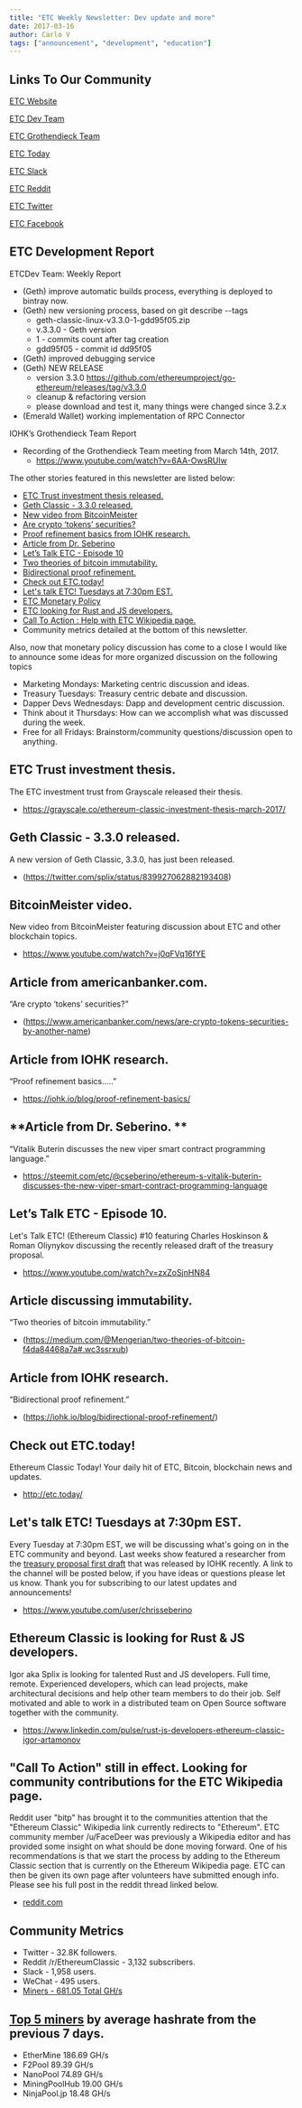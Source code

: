 ```yaml
---
title: "ETC Weekly Newsletter: Dev update and more"
date: 2017-03-16
author: Carlo V
tags: ["announcement", "development", "education"]
---
```



## **Links To Our Community** 

[ETC Website](https://ethereumclassic.github.io/)

[ETC Dev Team](https://www.etcdevteam.com/)

[ETC Grothendieck Team](https://iohk.io/projects/ethereum-classic/#team)

[ETC Today](http://etc.today/)

[ETC Slack](https://ethereumclassic.herokuapp.com/)

[ETC Reddit](https://www.reddit.com/r/EthereumClassic/)

[ETC Twitter](http://twitter.com/eth_classic)

[ETC Facebook](https://www.facebook.com/EthereumClassicETC/)


## **ETC Development Report**

ETCDev Team: Weekly Report

* (Geth) improve automatic builds process, everything is deployed to bintray now.
* (Geth) new versioning process, based on git describe --tags
	* geth-classic-linux-v3.3.0-1-gdd95f05.zip
	* v.3.3.0 - Geth version
	* 1 - commits count after tag creation
	* gdd95f05 - commit id dd95f05
* (Geth) improved debugging service
* (Geth) NEW RELEASE
	* version 3.3.0 https://github.com/ethereumproject/go-ethereum/releases/tag/v3.3.0
	* cleanup & refactoring version
	* please download and test it, many things were changed since 3.2.x
* (Emerald Wallet) working implementation of RPC Connector

IOHK’s Grothendieck Team Report

* Recording of the Grothendieck Team meeting from March 14th, 2017.  
	* https://www.youtube.com/watch?v=6AA-OwsRUlw

The other stories featured in this newsletter are listed below: 

* [ETC Trust investment thesis released.](https://grayscale.co/ethereum-classic-investment-thesis-march-2017/)
* [Geth Classic - 3.3.0 released.](https://twitter.com/splix/status/839927062882193408)
* [New video from BitcoinMeister](https://www.youtube.com/watch?v=j0qFVq16fYE)
* [Are crypto ‘tokens’ securities?](https://www.americanbanker.com/news/are-crypto-tokens-securities-by-another-name)
* [Proof refinement basics from IOHK research.](https://iohk.io/blog/proof-refinement-basics/)
* [Article from Dr. Seberino](https://steemit.com/etc/@cseberino/ethereum-s-vitalik-buterin-discusses-the-new-viper-smart-contract-programming-language)
* [Let’s Talk ETC - Episode 10](https://www.youtube.com/watch?v=zxZoSjnHN84)
* [Two theories of bitcoin immutability.](https://medium.com/@Mengerian/two-theories-of-bitcoin-f4da84468a7a#.wc3ssrxub)
* [Bidirectional proof refinement.](https://iohk.io/blog/bidirectional-proof-refinement/)
* [Check out ETC.today!](http://etc.today/)
* [Let's talk ETC! Tuesdays at 7:30pm EST.](https://www.youtube.com/user/chrisseberino)
* [ETC Monetary Policy](https://github.com/ethereumproject/ECIPs/pull/20/files)
* [ETC looking for Rust and JS developers.](https://www.linkedin.com/pulse/rust-js-developers-ethereum-classic-igor-artamonov)
* [Call To  Action :  Help with ETC Wikipedia page.](https://www.reddit.com/r/EthereumClassic/comments/5bsj3c/ethereum_classic_redirects_to_ethereum_on/)
* Community metrics detailed at the bottom of this newsletter.

Also, now that monetary policy discussion has come to a close I would like to announce some ideas for more organized discussion on the following topics

* Marketing Mondays: Marketing centric discussion and ideas.
* Treasury Tuesdays: Treasury centric debate and discussion.
* Dapper Devs Wednesdays: Dapp and development centric discussion. 
* Think about it Thursdays: How can we accomplish what was  discussed during the week.
* Free for all Fridays: Brainstorm/community questions/discussion open to anything.

## **ETC Trust investment thesis.** 

The ETC investment trust from Grayscale released their thesis.

* https://grayscale.co/ethereum-classic-investment-thesis-march-2017/

## **Geth Classic - 3.3.0 released.**

A new version of Geth Classic, 3.3.0, has just been released.

* (https://twitter.com/splix/status/839927062882193408)


## **BitcoinMeister video.**

New video from BitcoinMeister featuring discussion about ETC and other blockchain topics.

* https://www.youtube.com/watch?v=j0qFVq16fYE

## **Article from americanbanker.com.**

“Are crypto ‘tokens’ securities?”

* (https://www.americanbanker.com/news/are-crypto-tokens-securities-by-another-name)

## **Article from IOHK research.**

“Proof refinement basics…..”

* https://iohk.io/blog/proof-refinement-basics/




## **Article from Dr. Seberino. **

“Vitalik Buterin discusses the new viper smart contract programming language.”

* https://steemit.com/etc/@cseberino/ethereum-s-vitalik-buterin-discusses-the-new-viper-smart-contract-programming-language

## **Let’s Talk ETC - Episode 10.** 

Let's Talk ETC! (Ethereum Classic) #10 featuring Charles Hoskinson & Roman Oliynykov discussing the recently released draft of the treasury proposal.

* https://www.youtube.com/watch?v=zxZoSjnHN84

## **Article discussing immutability.**

“Two theories of bitcoin immutability.”

* (https://medium.com/@Mengerian/two-theories-of-bitcoin-f4da84468a7a#.wc3ssrxub)

## **Article from IOHK research.**

“Bidirectional proof refinement.”

* (https://iohk.io/blog/bidirectional-proof-refinement/)

## **Check out ETC.today!**

Ethereum Classic Today! Your daily hit of ETC, Bitcoin, blockchain news and updates.

* http://etc.today/

## **Let's talk ETC! Tuesdays at 7:30pm EST.**
Every Tuesday at 7:30pm EST, we will be discussing what's going on in the ETC community and beyond. Last weeks show featured a researcher from the [treasury proposal first draft](https://www.scribd.com/document/339563725/Ethereum-Classic-Treasury-System-Proposal-Google-Docs) that was released by IOHK recently. A link to the channel will be posted below, if you have ideas or questions please let us know. Thank you for subscribing to our latest updates and announcements! 

* https://www.youtube.com/user/chrisseberino


## **Ethereum Classic is looking for Rust & JS developers.**

Igor aka Splix is looking for talented Rust and JS developers. Full time, remote. Experienced developers, which can lead projects, make architectural decisions and help other team members to do their job. Self motivated and able to work in a distributed team on Open Source software together with the community.

* https://www.linkedin.com/pulse/rust-js-developers-ethereum-classic-igor-artamonov

## **"Call To Action" still in effect. Looking for community contributions for the ETC Wikipedia page.** 
Reddit user "bitp" has brought it to the communities attention that the "Ethereum Classic" Wikipedia link currently redirects to "Ethereum". ETC community member /u/FaceDeer was previously a Wikipedia editor and has provided some insight on what should be done moving forward. One of his recommendations is that we start the process by adding to the Ethereum Classic section that is currently on the Ethereum Wikipedia page. ETC can then be given its own page after volunteers have submitted enough info. Please see his full post in the reddit thread linked below.

* [reddit.com](https://www.reddit.com/r/EthereumClassic/comments/5bsj3c/ethereum_classic_redirects_to_ethereum_on/)

## **Community Metrics** 

* Twitter - 32.8K followers.
* Reddit /r/EthereumClassic - 3,132 subscribers.
* Slack - 1,958 users.
* WeChat - 495 users.
* [Miners - 681.05 Total GH/s](https://gastracker.io/stats/miners)

## **[Top 5 miners](https://gastracker.io/stats/miners) by average hashrate from the previous 7 days.** 

* EtherMine 186.69 GH/s
* F2Pool 89.39 GH/s
* NanoPool 74.89 GH/s
* MiningPoolHub 19.00 GH/s
* NinjaPool.jp 18.48 GH/s
